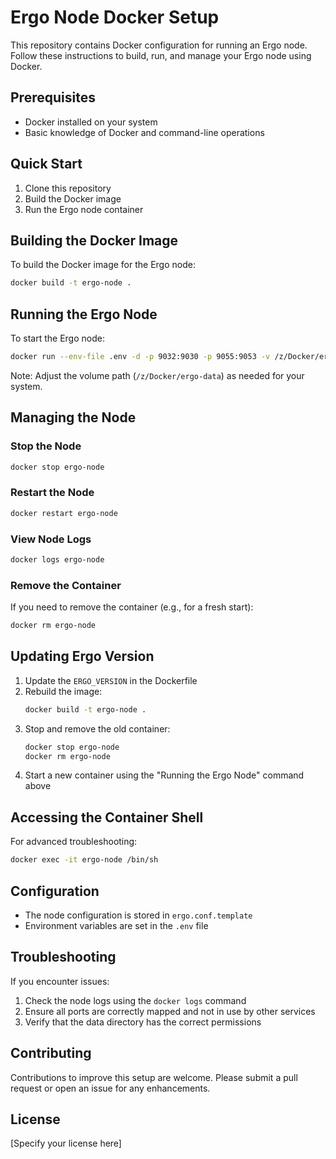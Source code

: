 # Ergo Node Docker Setup

This repository contains Docker configuration for running an Ergo node. Follow these instructions to build, run, and manage your Ergo node using Docker.

## Prerequisites

- Docker installed on your system
- Basic knowledge of Docker and command-line operations

## Quick Start

1. Clone this repository
2. Build the Docker image
3. Run the Ergo node container

## Building the Docker Image

To build the Docker image for the Ergo node:

```bash
docker build -t ergo-node .
```

## Running the Ergo Node

To start the Ergo node:

```bash
docker run --env-file .env -d -p 9032:9030 -p 9055:9053 -v /z/Docker/ergo-data:/var/lib/ergo --name ergo-node ergo-node
```

Note: Adjust the volume path (`/z/Docker/ergo-data`) as needed for your system.

## Managing the Node

### Stop the Node

```bash
docker stop ergo-node
```

### Restart the Node

```bash
docker restart ergo-node
```

### View Node Logs

```bash
docker logs ergo-node
```

### Remove the Container

If you need to remove the container (e.g., for a fresh start):

```bash
docker rm ergo-node
```

## Updating Ergo Version

1. Update the `ERGO_VERSION` in the Dockerfile
2. Rebuild the image:
   ```bash
   docker build -t ergo-node .
   ```
3. Stop and remove the old container:
   ```bash
   docker stop ergo-node
   docker rm ergo-node
   ```
4. Start a new container using the "Running the Ergo Node" command above

## Accessing the Container Shell

For advanced troubleshooting:

```bash
docker exec -it ergo-node /bin/sh
```

## Configuration

- The node configuration is stored in `ergo.conf.template`
- Environment variables are set in the `.env` file

## Troubleshooting

If you encounter issues:
1. Check the node logs using the `docker logs` command
2. Ensure all ports are correctly mapped and not in use by other services
3. Verify that the data directory has the correct permissions

## Contributing

Contributions to improve this setup are welcome. Please submit a pull request or open an issue for any enhancements.

## License

[Specify your license here]